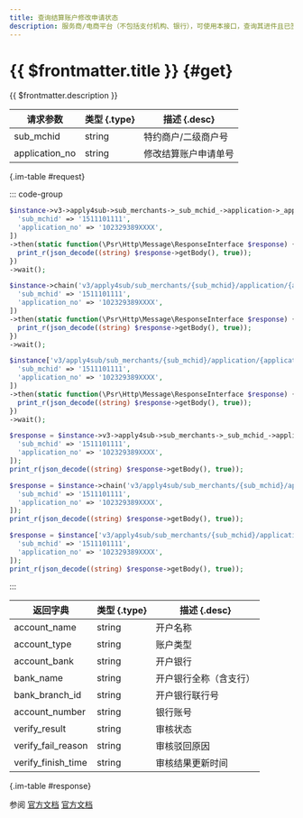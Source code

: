 ```yaml
---
title: 查询结算账户修改申请状态
description: 服务商/电商平台（不包括支付机构、银行），可使用本接口，查询其进件且已签约特约商户/二级商户的结算账户的修改申请单信息和审核结果。
---
```


# {{ $frontmatter.title }} {#get}

{{ $frontmatter.description }}

| 请求参数 | 类型 {.type} | 描述 {.desc}
| --- | --- | ---
| sub_mchid | string | 特约商户/二级商户号
| application_no | string | 修改结算账户申请单号

{.im-table #request}

::: code-group

```php [异步纯链式]
$instance->v3->apply4sub->sub_merchants->_sub_mchid_->application->_application_no_->getAsync([
  'sub_mchid' => '1511101111',
  'application_no' => '102329389XXXX',
])
->then(static function(\Psr\Http\Message\ResponseInterface $response) {
  print_r(json_decode((string) $response->getBody(), true));
})
->wait();
```

```php [异步声明式]
$instance->chain('v3/apply4sub/sub_merchants/{sub_mchid}/application/{application_no}')->getAsync([
  'sub_mchid' => '1511101111',
  'application_no' => '102329389XXXX',
])
->then(static function(\Psr\Http\Message\ResponseInterface $response) {
  print_r(json_decode((string) $response->getBody(), true));
})
->wait();
```

```php [异步属性式]
$instance['v3/apply4sub/sub_merchants/{sub_mchid}/application/{application_no}']->getAsync([
  'sub_mchid' => '1511101111',
  'application_no' => '102329389XXXX',
])
->then(static function(\Psr\Http\Message\ResponseInterface $response) {
  print_r(json_decode((string) $response->getBody(), true));
})
->wait();
```

```php [同步纯链式]
$response = $instance->v3->apply4sub->sub_merchants->_sub_mchid_->application->_application_no_->get([
  'sub_mchid' => '1511101111',
  'application_no' => '102329389XXXX',
]);
print_r(json_decode((string) $response->getBody(), true));
```

```php [同步声明式]
$response = $instance->chain('v3/apply4sub/sub_merchants/{sub_mchid}/application/{application_no}')->get([
  'sub_mchid' => '1511101111',
  'application_no' => '102329389XXXX',
]);
print_r(json_decode((string) $response->getBody(), true));
```

```php [同步属性式]
$response = $instance['v3/apply4sub/sub_merchants/{sub_mchid}/application/{application_no}']->get([
  'sub_mchid' => '1511101111',
  'application_no' => '102329389XXXX',
]);
print_r(json_decode((string) $response->getBody(), true));
```

:::

| 返回字典 | 类型 {.type} | 描述 {.desc}
| --- | --- | ---
| account_name | string | 开户名称
| account_type | string | 账户类型
| account_bank | string | 开户银行
| bank_name | string | 开户银行全称（含支行）
| bank_branch_id | string | 开户银行联行号
| account_number | string | 银行账号
| verify_result | string | 审核状态
| verify_fail_reason | string | 审核驳回原因
| verify_finish_time | string | 审核结果更新时间

{.im-table #response}

参阅 [官方文档](https://pay.weixin.qq.com/docs/partner/apis/ecommerce-merchant-application/get-application.html) [官方文档](https://pay.weixin.qq.com/docs/partner/apis/modify-settlement/sub-merchants/get-application.html)
